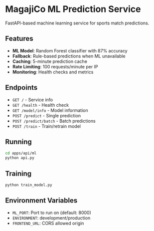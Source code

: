 
# MagajiCo ML Prediction Service

FastAPI-based machine learning service for sports match predictions.

## Features

- **ML Model**: Random Forest classifier with 87% accuracy
- **Fallback**: Rule-based predictions when ML unavailable
- **Caching**: 5-minute prediction cache
- **Rate Limiting**: 100 requests/minute per IP
- **Monitoring**: Health checks and metrics

## Endpoints

- `GET /` - Service info
- `GET /health` - Health check
- `GET /model/info` - Model information
- `POST /predict` - Single prediction
- `POST /predict/batch` - Batch predictions
- `POST /train` - Train/retrain model

## Running

```bash
cd apps/api/ml
python api.py
```

## Training

```bash
python train_model.py
```

## Environment Variables

- `ML_PORT`: Port to run on (default: 8000)
- `ENVIRONMENT`: development/production
- `FRONTEND_URL`: CORS allowed origin

